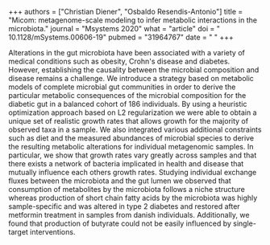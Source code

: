 +++
authors = ["Christian Diener", "Osbaldo Resendis-Antonio"]
title = "Micom: metagenome-scale modeling to infer metabolic interactions in the microbiota."
journal = "Msystems 2020"
what = "article"
doi = " 10.1128/mSystems.00606-19"
pubmed = "31964767"
date = " "
+++

Alterations in the gut microbiota have been associated with a variety of medical conditions such as obesity, Crohn's disease and diabetes. However, establishing the causality between the microbial composition and disease remains a challenge. We introduce a strategy based on metabolic models of complete microbial gut communities in order to derive the particular metabolic consequences of the microbial composition for the diabetic gut in a balanced cohort of 186 individuals. By using a heuristic optimization approach based on L2 regularization we were able to obtain a unique set of realistic growth rates that allows growth for the majority of observed taxa in a sample. We also integrated various additional constraints such as diet and the measured abundances of microbial species to derive the resulting metabolic alterations for individual metagenomic samples. In particular, we show that growth rates vary greatly across samples and that there exists a network of bacteria implicated in health and disease that mutually influence each others growth rates. Studying individual exchange fluxes between the microbiota and the gut lumen we observed that consumption of metabolites by the microbiota follows a niche structure whereas production of short chain fatty acids by the microbiota was highly sample-specific and was altered in type 2 diabetes and restored after metformin treatment in samples from danish individuals. Additionally, we found that production of butyrate could not be easily influenced by single-target interventions.
